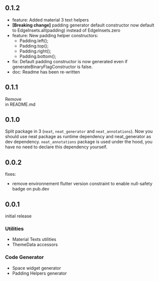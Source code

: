 ## 0.1.2
* feature: Added material 3 text helpers
* **[Breaking change]** padding generator default constructor now default to EdgeInsets.all(padding) instead of EdgeInsets.zero
* feature: New padding helper constructors:
  * Padding.left();
  * Padding.top();
  * Padding.right();
  * Padding.bottom();
* fix: Default padding constructor is now generated even if generateBinaryFlagConstructor is false.
* doc: Readme has been re-written

## 0.1.1
Remove <br/> in README.md

## 0.1.0
Split package in 3 (`neat`, `neat_generator` and `neat_annotations`).
Now you should use neat package as runtime dependency and neat_generator as dev dependency.
`neat_annotations` package is used under the hood, you have no need to declare this dependency yourself.

## 0.0.2
fixes:
- remove environnement flutter version constraint to enable null-safety badge on pub.dev 

## 0.0.1
initial release

### Utilities
* Material Texts utilities
* ThemeData accessors

### Code Generator
* Space widget generator
* Padding Helpers generator
